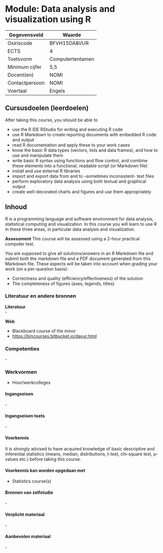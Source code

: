# Module: Data analysis and visualization using R

| Gegevensveld  | Waarde |
| ------------- | ------------- |
| Osiriscode  | BFVH15DA&VUR  |
| ECTS  | 4 |
| Toetsvorm  | Computertentamen |
| Minimum cijfer  | 5,5 |
| Docent(en)  | NOMI |
| Contactpersoon  | NOMI |
| Voertaal  | Engels |

## Cursusdoelen (leerdoelen)

After taking this course, you should be able to

- use the R IDE RStudio for writing and executing R code
- use R Markdown to create reporting documents with embedded R code and output
- read R documentation and apply these to your work cases
- know the basic R data types (vectors, lists and data frames), and how to use and manipulate them
- write basic R syntax using functions and flow control, and combine these elements into a functional, readable script (or Markdown file)
- install and use external R libraries
- import and export data from and to –sometimes inconsistent- text files
- perform exploratory data analysis using both textual and graphical output
- create well-decorated charts and figures and use them appropriately

## Inhoud

R is a programming language and software environment for data analysis, statistical computing and visualization. In this course you will learn to use R in these three areas, in particular data analysis and visualization. 

**Assessment**
This course will be assessed using a 2-hour practical computer test. 

You are supposed to give all solutions/answers in an R Markdown file and submit both the markdown file and a PDF document generated from this Markdown file. These aspects will be taken into account when grading your work (on a per-question basis):
- Correctness and quality (efficiency/effectiveness) of the solution
- The completeness of figures (axes, legends, titles)


### Literatuur en andere bronnen

**Literatuur**  
\-

**Web**
- Blackboard course of the minor
- https://bincourses.bitbucket.io/davur.html

### Competenties
\-

### Werkvormen  
- Hoor/werkcolleges

#### Ingangseisen 
\- 

#### Ingangseisen toets
\- 

#### Voorkennis
It is strongly advised to have acquired knowledge of basic descriptive and inferential statistics (means, median, distributions, t-test, chi-square test, p-values etc.) before taking this course. 

#### Voorkennis kan worden opgedaan met
- Statistics course(s)

#### Bronnen van zelfstudie
\-

#### Verplicht materiaal
\-

#### Aanbevolen materiaal
\-

